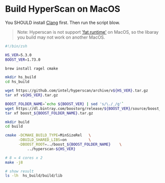 # Build HyperScan on MacOS

You SHOULD install [Clang](https://www.ics.uci.edu/~pattis/common/handouts/macclion/clang.html) first. Then run the script blow.

>  Note: Hyperscan is not support ['fat runtime'](http://intel.github.io/hyperscan/dev-reference/getting_started.html#fat-runtime) on MacOS, so the libaray you build may not work on another MacOS.

```bash
#!/bin/zsh

HS_VER=5.3.0
BOOST_VER=1.73.0

brew install ragel cmake

mkdir hs_build
cd hs_build

wget https://github.com/intel/hyperscan/archive/v${HS_VER}.tar.gz
tar xf v${HS_VER}.tar.gz

BOOST_FOLDER_NAME=`echo ${BOOST_VER} | sed 's/\./_/g'`
wget https://dl.bintray.com/boostorg/release/${BOOST_VER}/source/boost_${BOOST_FOLDER_NAME}.tar.gz
tar xf boost_${BOOST_FOLDER_NAME}.tar.gz

mkdir build
cd build

cmake -DCMAKE_BUILD_TYPE=MinSizeRel   \
      -DBUILD_SHARED_LIBS=on          \
      -DBOOST_ROOT=../boost_${BOOST_FOLDER_NAME}    \
          ../hyperscan-${HS_VER}

# 8 = 4 cores x 2
make -j8 

# show result
ls -lh  hs_build/build/lib
```
